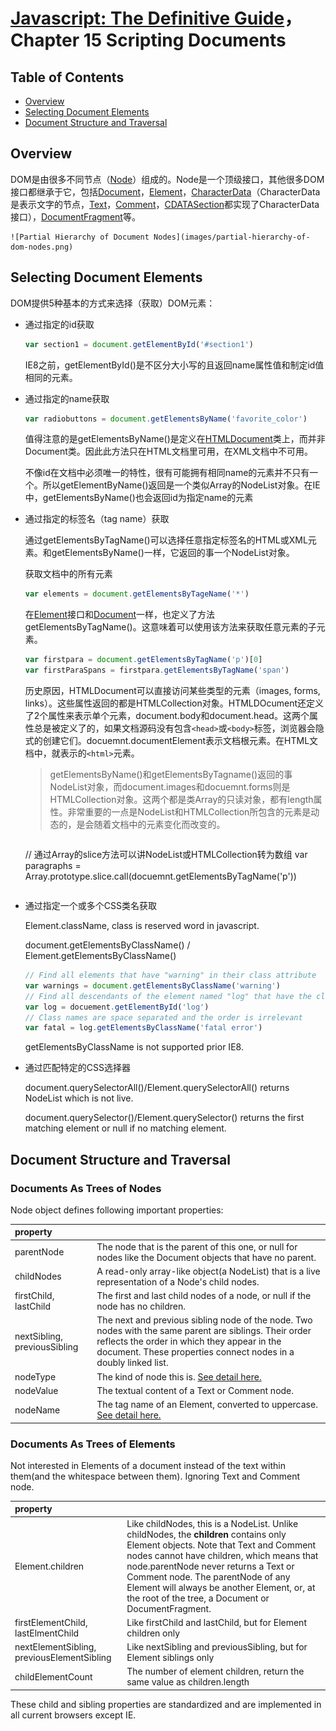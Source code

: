 # [Javascript: The Definitive Guide](http://www.amazon.cn/JavaScript-The-Definitive-Guide-Flanagan-David/dp/0596805527/ref=sr_1_1?s=books&ie=UTF8&qid=1435031067&sr=1-1&keywords=javascript+the+definitive+guide)， Chapter 15 Scripting Documents

## Table of Contents

* [Overview](#user-content-overview)
* [Selecting Document Elements](#user-content-selecting-document-elements)
* [Document Structure and Traversal](#user-content-document-structure-and-traversal)

## Overview

DOM是由很多不同节点（[Node](https://developer.mozilla.org/en-US/docs/Web/API/Node)）组成的。Node是一个顶级接口，其他很多DOM接口都继承于它，包括[Document](https://developer.mozilla.org/en-US/docs/Web/API/Document)，[Element](https://developer.mozilla.org/en-US/docs/Web/API/Element)，[CharacterData](https://developer.mozilla.org/en-US/docs/Web/API/CharacterData)（CharacterData是表示文字的节点，[Text](https://developer.mozilla.org/en-US/docs/Web/API/Text)，[Comment](https://developer.mozilla.org/en-US/docs/Web/API/Comment)，[CDATASection](https://developer.mozilla.org/en-US/docs/Web/API/CDATASection)都实现了CharacterData接口），[DocumentFragment](https://developer.mozilla.org/en-US/docs/Web/API/DocumentFragment)等。

	![Partial Hierarchy of Document Nodes](images/partial-hierarchy-of-dom-nodes.png)
	
## Selecting Document Elements

DOM提供5种基本的方式来选择（获取）DOM元素：

- 通过指定的id获取
	
	```javascript
	var section1 = document.getElementById('#section1')
	```

	IE8之前，getElementById()是不区分大小写的且返回name属性值和制定id值相同的元素。

- 通过指定的name获取

	```javascript
	var radiobuttons = document.getElementsByName('favorite_color')
	```

	值得注意的是getElementsByName()是定义在[HTMLDocument](https://developer.mozilla.org/en-US/docs/Web/API/HTMLDocument)类上，而并非Document类。因此此方法只在HTML文档里可用，在XML文档中不可用。

	不像id在文档中必须唯一的特性，很有可能拥有相同name的元素并不只有一个。所以getElementByName()返回是一个类似Array的NodeList对象。在IE中，getElementsByName()也会返回id为指定name的元素

- 通过指定的标签名（tag name）获取

	通过getElementsByTagName()可以选择任意指定标签名的HTML或XML元素。和getElementsByName()一样，它返回的事一个NodeList对象。

	获取文档中的所有元素

	```javascript
	var elements = document.getElementsByTageName('*')
	```

	在[Element](https://developer.mozilla.org/en-US/docs/Web/API/Element)接口和[Document](https://developer.mozilla.org/en-US/docs/Web/API/Document)一样，也定义了方法getElementsByTagName()。这意味着可以使用该方法来获取任意元素的子元素。

	```javascript
	var firstpara = document.getElementsByTagName('p')[0]
	var firstParaSpans = firstpara.getElementsByTagName('span')
	```

	历史原因，HTMLDocument可以直接访问某些类型的元素（images, forms, links）。这些属性返回的都是HTMLCollection对象。HTMLDOcument还定义了2个属性来表示单个元素，document.body和document.head。这两个属性总是被定义了的，如果文档源码没有包含`<head>`或`<body>`标签，浏览器会隐式的创建它们。docuemnt.documentElement表示文档根元素。在HTML文档中，就表示的`<html>`元素。

	> getElementsByName()和getElementsByTagname()返回的事NodeList对象，而document.images和docuemnt.forms则是HTMLCollection对象。这两个都是类Array的只读对象，都有length属性。非常重要的一点是NodeList和HTMLCollection所包含的元素是动态的，是会随着文档中的元素变化而改变的。

	> ```javascript
	// 通过Array的slice方法可以讲NodeList或HTMLCollection转为数组
	var paragraphs = Array.prototype.slice.call(docuemnt.getElementsByTagName('p'))
	```

- 通过指定一个或多个CSS类名获取

	Element.className, class is reserved word in javascript.

	document.getElementsByClassName() / Element.getElementsByClassName()

	```javascript
	// Find all elements that have "warning" in their class attribute
	var warnings = document.getElementsByClassName('warning')
	// Find all descendants of the element named "log" that have the class "error" and the class "fatal"
	var log = docuement.getElementById('log')
	// Class names are space separated and the order is irrelevant
	var fatal = log.getElementsByClassName('fatal error')
	```

	getElementsByClassName is not supported prior IE8.

- 通过匹配特定的CSS选择器

	document.querySelectorAll()/Element.querySelectorAll() returns NodeList which is not live.

	document.querySelector()/Element.querySelector() returns the first matching element or null if no matching element.

## Document Structure and Traversal

### Documents As Trees of Nodes

Node object defines following important properties:

property | |
:--- | ---
parentNode | The node that is the parent of this one, or null for nodes like the Document objects that have no parent. |
childNodes | A read-only array-like object(a NodeList) that is a live representation of a Node's child nodes. |
firstChild, lastChild | The first and last child nodes of a node, or null if the node has no children. |
nextSibling, previousSibling | The next and previous sibling node of the node. Two nodes with the same parent are siblings. Their order reflects the order in which they appear in the document. These properties connect nodes in a doubly linked list. |
nodeType | The kind of node this is. [See detail here.](https://developer.mozilla.org/en-US/docs/Web/API/Node/nodeType) |
nodeValue | The textual content of a Text or Comment node. |
nodeName | The tag name of an Element, converted to uppercase. [See detail here.](https://developer.mozilla.org/en-US/docs/Web/API/Node/nodeName) |

### Documents As Trees of Elements

Not interested in Elements of a document instead of the text within them(and the whitespace between them). Ignoring Text and Comment node.

property | |
:--- | ---
Element.children | Like childNodes, this is a NodeList. Unlike childNodes, the **children** contains only Element objects. Note that Text and Comment nodes cannot have children, which means that node.parentNode never returns a Text or Comment node. The parentNode of any Element will always be another Element, or, at the root of the tree, a Document or DocumentFragment.
firstElementChild, lastElmentChild | Like firstChild and lastChild, but for Element children only
nextElementSibling, previousElementSibling | Like nextSibling and previousSibling, but for Element siblings only
childElementCount | The number of element children, return the same value as children.length

These child and sibling properties are standardized and are implemented in all current browsers except IE.